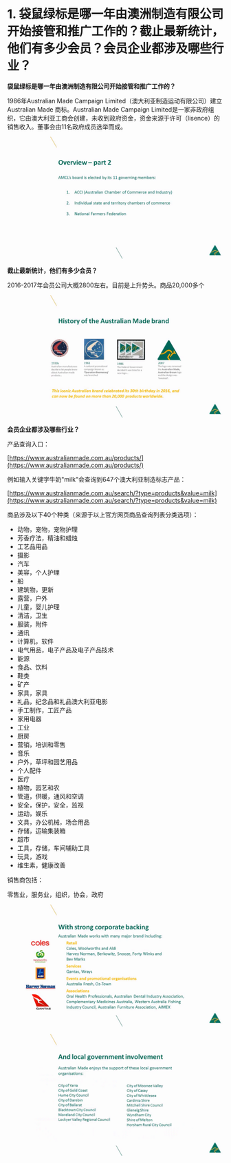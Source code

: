 # 1. 袋鼠绿标是哪一年由澳洲制造有限公司开始接管和推广工作的？截止最新统计，他们有多少会员？会员企业都涉及哪些行业？

**袋鼠绿标是哪一年由澳洲制造有限公司开始接管和推广工作的？**

1986年Australian Made Campaign Limited（澳大利亚制造运动有限公司）建立Australian Made 商标。Australian Made Campaign Limited是一家非政府组织，它由澳大利亚工商会创建，未收到政府资金，资金来源于许可（lisence）的销售收入。董事会由11名政府成员选举而成。

![alt text][logo0]

[logo0]: 澳大利亚made董事会的选举.png "Logo Title Text 2"

**截止最新统计，他们有多少会员？**

2016-2017年会员公司大概2800左右。目前是上升势头。商品20,000多个

![alt text][logo1]

[logo1]: 商品统计.png "Logo Title Text 2"

**会员企业都涉及哪些行业？**

产品查询入口：

[https://www.australianmade.com.au/products/](https://www.australianmade.com.au/products/)

例如输入关键字牛奶"milk"会查询到647个澳大利亚制造标志产品：

[https://www.australianmade.com.au/search/?type=products&value=milk](https://www.australianmade.com.au/search/?type=products&value=milk)

商品涉及以下40个种类（来源于以上官方网页商品查询列表分类选项）：

- 动物，宠物，宠物护理
- 芳香疗法，精油和蜡烛
- 工艺品用品
- 摄影
- 汽车
- 美容，个人护理
- 船
- 建筑物，更新
- 露营，户外
- 儿童，婴儿护理
- 清洁，卫生
- 服装，附件
- 通讯
- 计算机，软件
- 电气用品，电子产品及电子产品技术
- 能源
- 食品、饮料
- 鞋类
- 矿产
- 家具，家具
- 礼品，纪念品和礼品澳大利亚电影
- 手工制作，工匠产品
- 家用电器
- 工业
- 厨房
- 营销，培训和零售
- 音乐
- 户外，草坪和园艺用品
- 个人配件
- 医疗
- 植物，园艺和农
- 管道，供暖，通风和空调
- 安全，保护，安全，监视
- 运动，娱乐
- 文具，办公机械，场合用品
- 存储，运输集装箱
- 超市
- 工具，存储，车间辅助工具
- 玩具，游戏
- 维生素，健康改善


销售商包括：

零售业，服务业，组织，协会，政府

![alt text][logo2]

[logo2]: parter行业.png "Logo Title Text 2"

![alt text][logo3]

[logo3]: parter本地政府.png "Logo Title Text 2"
